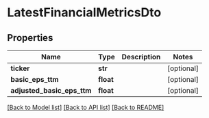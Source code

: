 # LatestFinancialMetricsDto

## Properties
Name | Type | Description | Notes
------------ | ------------- | ------------- | -------------
**ticker** | **str** |  | [optional] 
**basic_eps_ttm** | **float** |  | [optional] 
**adjusted_basic_eps_ttm** | **float** |  | [optional] 

[[Back to Model list]](../README.md#documentation-for-models) [[Back to API list]](../README.md#documentation-for-api-endpoints) [[Back to README]](../README.md)

